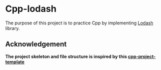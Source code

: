 # Cpp-lodash
The purpose of this project is to practice Cpp by implementing [Lodash](https://lodash.com) library. 
## Acknowledgement
**The project skeleton and file structure is inspired by this [cpp-project-template](https://github.com/TimothyHelton/cpp_project_template)**